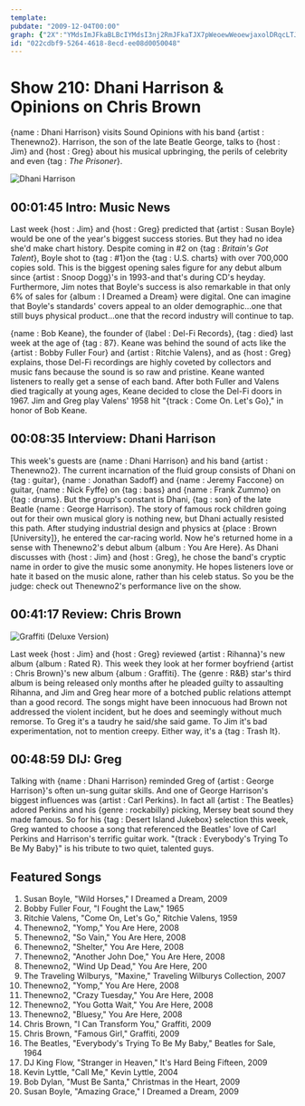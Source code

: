 ```yaml
---
template: 
pubdate: "2009-12-04T00:00"
graph: {"2X":"YMdsImJFkaBLBcIYMdsI3nj2RmJFkaTJX7pWeoewWeoewjaxolDRqcLTJX7pBmrEYTJX7pBmrEYOfscY","EB":"BJcv7gBiqg8NDt2BJcv78NDt2TS8XQ8NDt2pAwUsBELlkj8LuMTARUizZy0NHFtn8gBiqg","1WT":"BQsAMX6cfdBHm1GBQsAMGGa0FokW5MDHkA4VlxIu","29N":"3yVmSPUcoM3yVmSsGtckPUcoMr7yyAPUcoMgrjJZqYVo9sGtck"}
id: "022cdbf9-5264-4618-8ecd-ee08d0050048"
---
```






# Show 210: Dhani Harrison & Opinions on Chris Brown

{name : Dhani Harrison} visits Sound Opinions with his band {artist : Thenewno2}. Harrison, the son of the late Beatle George, talks to {host : Jim} and {host : Greg} about his musical upbringing, the perils of celebrity and even {tag : *The Prisoner*}.

![Dhani Harrison](https://static.soundopinions.org/images/2009/dhaniharrison.jpg)



## 00:01:45 Intro: Music News

Last week {host : Jim} and {host : Greg} predicted that {artist : Susan Boyle} would be one of the year's biggest success stories. But they had no idea she'd make chart history. Despite coming in #2 on {tag : *Britain's Got Talent*}, Boyle shot to {tag : #1}on the {tag : U.S. charts} with over 700,000 copies sold. This is the biggest opening sales figure for any debut album since {artist : Snoop Dogg}'s in 1993-and that's during CD's heyday. Furthermore, Jim notes that Boyle's success is also remarkable in that only 6% of sales for {album : I Dreamed a Dream} were digital. One can imagine that Boyle's standards' covers appeal to an older demographic...one that still buys physical product...one that the record industry will continue to tap.

{name : Bob Keane}, the founder of {label : Del-Fi Records}, {tag : died} last week at the age of {tag : 87}. Keane was behind the sound of acts like the {artist : Bobby Fuller Four} and {artist : Ritchie Valens}, and as {host : Greg} explains, those Del-Fi recordings are highly coveted by collectors and music fans because the sound is so raw and pristine. Keane wanted listeners to really get a sense of each band. After both Fuller and Valens died tragically at young ages, Keane decided to close the Del-Fi doors in 1967. Jim and Greg play Valens' 1958 hit "{track : Come On. Let's Go}," in honor of Bob Keane.



## 00:08:35 Interview: Dhani Harrison

This week's guests are {name : Dhani Harrison} and his band {artist : Thenewno2}. The current incarnation of the fluid group consists of Dhani on {tag : guitar}, {name : Jonathan Sadoff} and {name : Jeremy Faccone} on guitar, {name : Nick Fyffe} on {tag : bass} and {name : Frank Zummo} on {tag : drums}. But the group's constant is Dhani, {tag : son} of the late Beatle {name : George Harrison}. The story of famous rock children going out for their own musical glory is nothing new, but Dhani actually resisted this path. After studying industrial design and physics at {place : Brown [University]}, he entered the car-racing world. Now he's returned home in a sense with Thenewno2's debut album {album : You Are Here}. As Dhani discusses with {host : Jim} and {host : Greg}, he chose the band's cryptic name in order to give the music some anonymity. He hopes listeners love or hate it based on the music alone, rather than his celeb status. So you be the judge: check out Thenewno2's performance live on the show.



## 00:41:17 Review: Chris Brown

![Graffiti (Deluxe Version)](https://static.soundopinions.org/assets/210/1WT0.jpg)

Last week {host : Jim} and {host : Greg} reviewed {artist : Rihanna}'s new album {album : Rated R}. This week they look at her former boyfriend {artist : Chris Brown}'s new album {album : Graffiti}. The {genre : R&B} star's third album is being released only months after he pleaded guilty to assaulting Rihanna, and Jim and Greg hear more of a botched public relations attempt than a good record. The songs might have been innocuous had Brown not addressed the violent incident, but he does and seemingly without much remorse. To Greg it's a taudry he said/she said game. To Jim it's bad experimentation, not to mention creepy. Either way, it's a {tag : Trash It}.



## 00:48:59 DIJ: Greg

Talking with {name : Dhani Harrison} reminded Greg of {artist : George Harrison}'s often un-sung guitar skills. And one of George Harrison's biggest influences was {artist : Carl Perkins}. In fact all {artist : The Beatles} adored Perkins and his {genre : rockabilly} picking, Mersey beat sound they made famous. So for his {tag : Desert Island Jukebox} selection this week, Greg wanted to choose a song that referenced the Beatles' love of Carl Perkins and Harrison's terrific guitar work. "{track : Everybody's Trying To Be My Baby}" is his tribute to two quiet, talented guys.



## Featured Songs

1. Susan Boyle, "Wild Horses," I Dreamed a Dream, 2009
2. Bobby Fuller Four, "I Fought the Law," 1965
3. Ritchie Valens, "Come On, Let's Go," Ritchie Valens, 1959
4. Thenewno2, "Yomp," You Are Here, 2008
5. Thenewno2, "So Vain," You Are Here, 2008
6. Thenewno2, "Shelter," You Are Here, 2008
7. Thenewno2, "Another John Doe," You Are Here, 2008
8. Thenewno2, "Wind Up Dead," You Are Here, 200
9. The Traveling Wilburys, "Maxine," Traveling Wilburys Collection, 2007
10. Thenewno2, "Yomp," You Are Here, 2008
11. Thenewno2, "Crazy Tuesday," You Are Here, 2008
12. Thenewno2, "You Gotta Wait," You Are Here, 2008
13. Thenewno2, "Bluesy," You Are Here, 2008
14. Chris Brown, "I Can Transform You," Graffiti, 2009
15. Chris Brown, "Famous Girl," Graffiti, 2009
16. The Beatles, "Everybody's Trying To Be My Baby," Beatles for Sale, 1964
17. DJ King Flow, "Stranger in Heaven," It's Hard Being Fifteen, 2009
18. Kevin Lyttle, "Call Me," Kevin Lyttle, 2004
19. Bob Dylan, "Must Be Santa," Christmas in the Heart, 2009
20. Susan Boyle, "Amazing Grace," I Dreamed a Dream, 2009